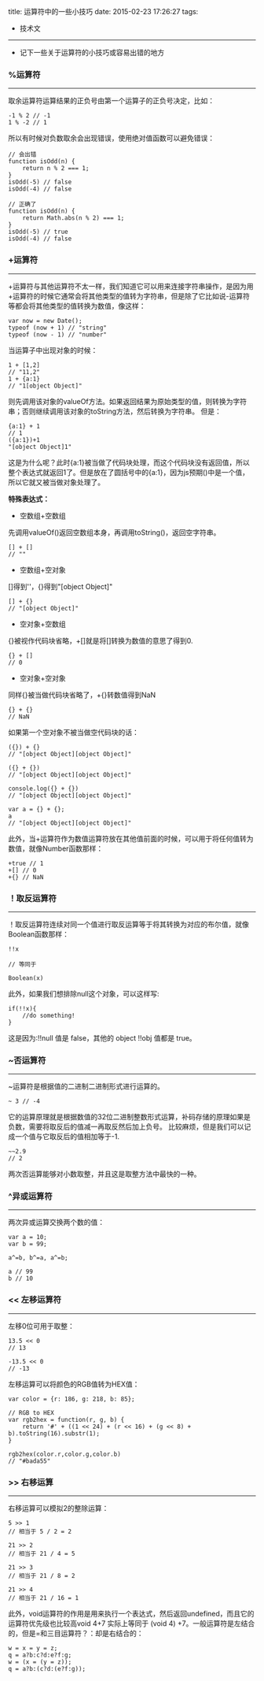 title: 运算符中的一些小技巧
date: 2015-02-23 17:26:27
tags:
- 技术文
---

- 记下一些关于运算符的小技巧或容易出错的地方

### %运算符
------------------------------------------------------

取余运算符运算结果的正负号由第一个运算子的正负号决定，比如：

	-1 % 2 // -1
	1 % -2 // 1

所以有时候对负数取余会出现错误，使用绝对值函数可以避免错误：

	// 会出错
	function isOdd(n) {
	    return n % 2 === 1;
	}
	isOdd(-5) // false
	isOdd(-4) // false

	// 正确了
	function isOdd(n) {
	    return Math.abs(n % 2) === 1;
	}
	isOdd(-5) // true
	isOdd(-4) // false

### +运算符
-----------------------------------------------------------

+运算符与其他运算符不太一样，我们知道它可以用来连接字符串操作，是因为用+运算符的时候它通常会将其他类型的值转为字符串，但是除了它比如说-运算符等都会将其他类型的值转换为数值，像这样：

	var now = new Date();
	typeof (now + 1) // "string"
	typeof (now - 1) // "number"

当运算子中出现对象的时候：

	1 + [1,2]
	// "11,2"
	1 + {a:1}
	// "1[object Object]"

则先调用该对象的valueOf方法。如果返回结果为原始类型的值，则转换为字符串；否则继续调用该对象的toString方法，然后转换为字符串。
但是：

	{a:1} + 1
	// 1
	({a:1})+1
	"[object Object]1"

这是为什么呢？此时{a:1}被当做了代码块处理，而这个代码块没有返回值，所以整个表达式就返回1了。但是放在了圆括号中的{a:1}，因为js预期()中是一个值，所以它就又被当做对象处理了。

**特殊表达式：**

- 空数组+空数组

先调用valueOf()返回空数组本身，再调用toString()，返回空字符串。

	[] + []
	// ""

- 空数组+空对象

[]得到''，{}得到"[object Object]"

	[] + {}
	// "[object Object]"

- 空对象+空数组

{}被视作代码块省略，+[]就是将[]转换为数值的意思了得到0.

	{} + []
	// 0

- 空对象+空对象

同样{}被当做代码块省略了，+{}转数值得到NaN

	{} + {}
	// NaN

如果第一个空对象不被当做空代码块的话：

	({}) + {}
	// "[object Object][object Object]"

	({} + {})
	// "[object Object][object Object]"

	console.log({} + {})
	// "[object Object][object Object]"

	var a = {} + {};
	a
	// "[object Object][object Object]"

此外，当+运算符作为数值运算符放在其他值前面的时候，可以用于将任何值转为数值，就像Number函数那样：

	+true // 1
	+[] // 0
	+{} // NaN



### ！取反运算符
----------------------------------------------------------

！取反运算符连续对同一个值进行取反运算等于将其转换为对应的布尔值，就像Boolean函数那样：

	!!x

	// 等同于

	Boolean(x)

此外，如果我们想排除null这个对象，可以这样写:

	if(!!x){
		//do something!
	}

这是因为:!!null 值是 false，其他的 object !!obj 值都是 true。

### ~否运算符
-------------------------------------------------------------

~运算符是根据值的二进制二进制形式进行运算的。

	~ 3 // -4

它的运算原理就是根据数值的32位二进制整数形式运算，补码存储的原理如果是负数，需要将取反后的值减一再取反然后加上负号。
比较麻烦，但是我们可以记成一个值与它取反后的值相加等于-1.

	~~2.9
	// 2

两次否运算能够对小数取整，并且这是取整方法中最快的一种。

### ^异或运算符
-------------------------------------------------------------

两次异或运算交换两个数的值：

	var a = 10;
	var b = 99;

	a^=b, b^=a, a^=b;

	a // 99
	b // 10

### << 左移运算符
-------------------------------------------------------------

左移0位可用于取整：

	13.5 << 0
	// 13

	-13.5 << 0
	// -13

左移运算可以将颜色的RGB值转为HEX值：

	var color = {r: 186, g: 218, b: 85};

	// RGB to HEX
	var rgb2hex = function(r, g, b) {
	    return '#' + ((1 << 24) + (r << 16) + (g << 8) + b).toString(16).substr(1);
	}

	rgb2hex(color.r,color.g,color.b)
	// "#bada55"


### >> 右移运算
------------------------------------------------------------

右移运算可以模拟2的整除运算：

	5 >> 1
	// 相当于 5 / 2 = 2

	21 >> 2
	// 相当于 21 / 4 = 5

	21 >> 3
	// 相当于 21 / 8 = 2

	21 >> 4
	// 相当于 21 / 16 = 1


此外，void运算符的作用是用来执行一个表达式，然后返回undefined，而且它的运算符优先级也比较高void 4+7 实际上等同于 (void 4) +7。一般运算符是左结合的，但是=和三目运算符？：却是右结合的：

	w = x = y = z;
	q = a?b:c?d:e?f:g;
	w = (x = (y = z));
	q = a?b:(c?d:(e?f:g));
